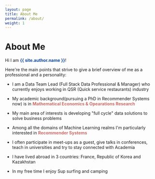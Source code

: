 ```yaml
---
layout: page
title: About Me
permalink: /about/
weight: 1
---
```


# **About Me**

Hi I am <font color="#0D47A1"><b>{{ site.author.name }}</b></font>!<br>

Here're the main points that strive to give a brief overview of me as a professional and a personality:  
* I am a Data Team Lead (Full Stack Data Professional & Manager) who currently enjoys working in QSR (Quick service restaurants) industry

* My academic background(pursuing a PhD in Recommender Systems now) is in <font color="#CD6A65"><b>Mathematical Economics & Opearations Research</b></font>

* My main area of interests is developing "full cycle" data solutions to solve business problems

* Among all the domains of Machine Learning realms I'm particularly interested in <font color="#CD6A65"><b>Recommender Systems</b></font>

* I often participate in meet-ups as a guest, give talks in conferences, teach in universities and try to stay connected with Academia

* I have lived abroad in 3 countries: France, Republic of Korea and Kazakhstan

* In my free time I enjoy Sup surfing and camping